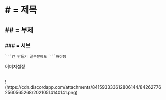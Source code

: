 # # = 제목
## ## = 부제
### ### = 서브


```
```칸 만들기 끝부분에도 ```해야됨
```

이미지설정

<br />
!(https://cdn.discordapp.com/attachments/841593333612806144/842627762560565268/20210514140141.png)
